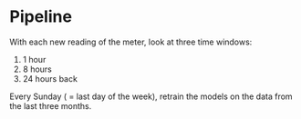 # Pipeline

With each new reading of the meter, look at three time windows:
1. 1 hour
2. 8 hours
3. 24 hours back

Every Sunday ( = last day of the week), retrain the models on the data from the last three months.
